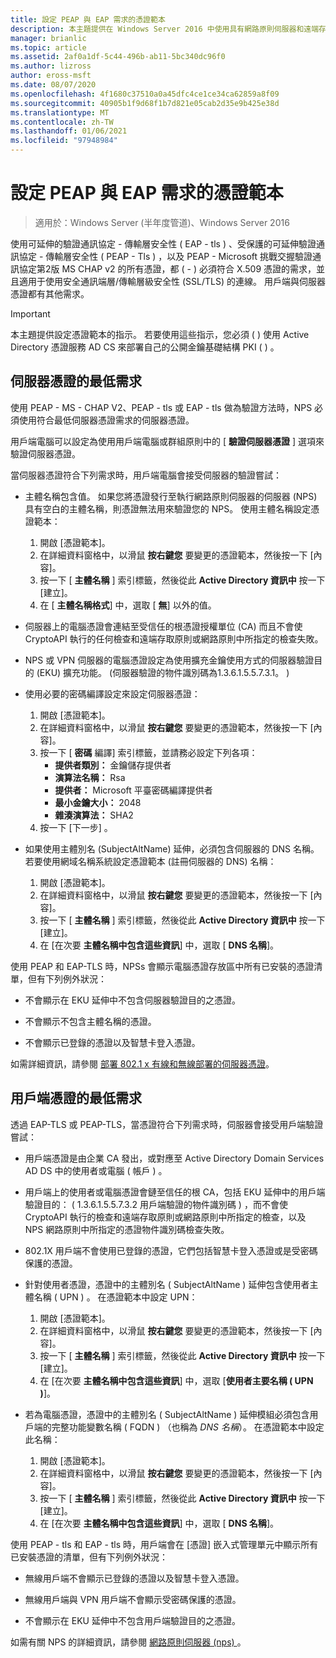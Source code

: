 ```yaml
---
title: 設定 PEAP 與 EAP 需求的憑證範本
description: 本主題提供在 Windows Server 2016 中使用具有網路原則伺服器和遠端存取之憑證的相關資訊。
manager: brianlic
ms.topic: article
ms.assetid: 2af0a1df-5c44-496b-ab11-5bc340dc96f0
ms.author: lizross
author: eross-msft
ms.date: 08/07/2020
ms.openlocfilehash: 4f1680c37510a0a45dfc4ce1ce34ca62859a8f09
ms.sourcegitcommit: 40905b1f9d68f1b7d821e05cab2d35e9b425e38d
ms.translationtype: MT
ms.contentlocale: zh-TW
ms.lasthandoff: 01/06/2021
ms.locfileid: "97948984"
---
```

# <a name="configure-certificate-templates-for-peap-and-eap-requirements"></a>設定 PEAP 與 EAP 需求的憑證範本

>適用於：Windows Server (半年度管道)、Windows Server 2016

使用可延伸的驗證通訊協定 \- 傳輸層安全性 \( EAP \- tls \) 、受保護的可延伸驗證通訊協定 \- 傳輸層安全性 \( PEAP \- Tls \) ，以及 PEAP \- Microsoft 挑戰交握驗證通訊協定第2版 MS CHAP v2 的所有憑證，都 \( \- \) 必須符合 X.509 憑證的需求，並且適用于使用安全通訊端層/傳輸層級安全性 (SSL/TLS) 的連線。 用戶端與伺服器憑證都有其他需求。

>[!IMPORTANT]
>本主題提供設定憑證範本的指示。 若要使用這些指示，您必須 \( \) 使用 Active Directory 憑證服務 AD CS 來部署自己的公開金鑰基礎結構 PKI \( \) 。

## <a name="minimum-server-certificate-requirements"></a>伺服器憑證的最低需求

使用 PEAP \- MS \- CHAP V2、PEAP \- tls 或 EAP \- tls 做為驗證方法時，NPS 必須使用符合最低伺服器憑證需求的伺服器憑證。

用戶端電腦可以設定為使用用戶端電腦或群組原則中的 [ **驗證伺服器憑證** ] 選項來驗證伺服器憑證。

當伺服器憑證符合下列需求時，用戶端電腦會接受伺服器的驗證嘗試：

- 主體名稱包含值。 如果您將憑證發行至執行網路原則伺服器的伺服器 (NPS) 具有空白的主體名稱，則憑證無法用來驗證您的 NPS。 使用主體名稱設定憑證範本：

    1. 開啟 [憑證範本]。
    2. 在詳細資料窗格中，以滑鼠 **按右鍵您** 要變更的憑證範本，然後按一下 [內容]。
    3. 按一下 [ **主體名稱** ] 索引標籤，然後從此 **Active Directory 資訊中** 按一下 [建立]。
    4. 在 [ **主體名稱格式**] 中，選取 [ **無**] 以外的值。

- 伺服器上的電腦憑證會連結至受信任的根憑證授權單位 (CA) 而且不會使 CryptoAPI 執行的任何檢查和遠端存取原則或網路原則中所指定的檢查失敗。

- NPS 或 VPN 伺服器的電腦憑證設定為使用擴充金鑰使用方式的伺服器驗證目的 (EKU) 擴充功能。  (伺服器驗證的物件識別碼為1.3.6.1.5.5.7.3.1。 ) 

- 使用必要的密碼編譯設定來設定伺服器憑證：

    1. 開啟 [憑證範本]。
    2. 在詳細資料窗格中，以滑鼠 **按右鍵您** 要變更的憑證範本，然後按一下 [內容]。
    3. 按一下 [ **密碼** 編譯] 索引標籤，並請務必設定下列各項：
       - **提供者類別：** 金鑰儲存提供者
       - **演算法名稱：** Rsa
       - **提供者：** Microsoft 平臺密碼編譯提供者
       - **最小金鑰大小：** 2048
       - **雜湊演算法：** SHA2
    4. 按一下 [下一步] 。

- 如果使用主體別名 (SubjectAltName) 延伸，必須包含伺服器的 DNS 名稱。 若要使用網域名稱系統設定憑證範本 (註冊伺服器的 DNS) 名稱：

    1. 開啟 [憑證範本]。
    2. 在詳細資料窗格中，以滑鼠 **按右鍵您** 要變更的憑證範本，然後按一下 [內容]。
    3. 按一下 [ **主體名稱** ] 索引標籤，然後從此 **Active Directory 資訊中** 按一下 [建立]。
    4. 在 [在次要 **主體名稱中包含這些資訊**] 中，選取 [ **DNS 名稱**]。

使用 PEAP 和 EAP-TLS 時，NPSs 會顯示電腦憑證存放區中所有已安裝的憑證清單，但有下列例外狀況：

- 不會顯示在 EKU 延伸中不包含伺服器驗證目的之憑證。

- 不會顯示不包含主體名稱的憑證。

- 不會顯示已登錄的憑證以及智慧卡登入憑證。

如需詳細資訊，請參閱 [部署 802.1 x 有線和無線部署的伺服器憑證](../../core-network-guide/cncg/server-certs/deploy-server-certificates-for-802.1x-wired-and-wireless-deployments.md)。

## <a name="minimum-client-certificate-requirements"></a>用戶端憑證的最低需求

透過 EAP-TLS 或 PEAP-TLS，當憑證符合下列需求時，伺服器會接受用戶端驗證嘗試：

- 用戶端憑證是由企業 CA 發出，或對應至 Active Directory Domain Services AD DS 中的使用者或電腦 \( 帳戶 \) 。

- 用戶端上的使用者或電腦憑證會鏈至信任的根 CA，包括 EKU 延伸中的用戶端驗證目的： \( 1.3.6.1.5.5.7.3.2 用戶端驗證的物件識別碼 \) ，而不會使 CryptoAPI 執行的檢查和遠端存取原則或網路原則中所指定的檢查，以及 NPS 網路原則中所指定的憑證物件識別碼檢查失敗。

- 802.1X 用戶端不會使用已登錄的憑證，它們包括智慧卡登入憑證或是受密碼保護的憑證。

- 針對使用者憑證，憑證中的主體別名 \( SubjectAltName \) 延伸包含使用者主體名稱 \( UPN \) 。 在憑證範本中設定 UPN：

    1. 開啟 [憑證範本]。
    2. 在詳細資料窗格中，以滑鼠 **按右鍵您** 要變更的憑證範本，然後按一下 [內容]。
    3. 按一下 [ **主體名稱** ] 索引標籤，然後從此 **Active Directory 資訊中** 按一下 [建立]。
    4. 在 [在次要 **主體名稱中包含這些資訊**] 中，選取 [**使用者主要名稱 \( UPN \)**]。

- 若為電腦憑證，憑證中的主體別名 \( SubjectAltName \) 延伸模組必須包含用戶端的完整功能變數名稱 \( FQDN \) （也稱為 *DNS 名稱*）。 在憑證範本中設定此名稱：

    1. 開啟 [憑證範本]。
    2. 在詳細資料窗格中，以滑鼠 **按右鍵您** 要變更的憑證範本，然後按一下 [內容]。
    3. 按一下 [ **主體名稱** ] 索引標籤，然後從此 **Active Directory 資訊中** 按一下 [建立]。
    4. 在 [在次要 **主體名稱中包含這些資訊**] 中，選取 [ **DNS 名稱**]。

使用 PEAP \- tls 和 EAP \- tls 時，用戶端會在 [憑證] 嵌入式管理單元中顯示所有已安裝憑證的清單，但有下列例外狀況：

- 無線用戶端不會顯示已登錄的憑證以及智慧卡登入憑證。

- 無線用戶端與 VPN 用戶端不會顯示受密碼保護的憑證。

- 不會顯示在 EKU 延伸中不包含用戶端驗證目的之憑證。


如需有關 NPS 的詳細資訊，請參閱 [網路原則伺服器 (nps) ](nps-top.md)。